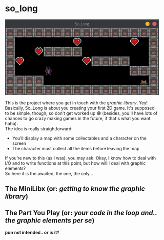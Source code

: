 # so_long  
![so-long-gif](https://github.com/Leticia-Franca/so_long/blob/main/img_files/so_long3.gif)

This is the project where you get in touch with the *graphic library*. Yey!  
Basically, So_Long is about you creating your first 2D game. It's supposed to be simple, though, so don't get worked up 😁 (besides, you'll have lots of chances to go crazy making games in the future, if that's what you want haha).  
The idea is really straightforward:  
- You'll display a map with some collectables and a character on the screen  
- The character must collect all the items before leaving the map  
  
If you're new to this (as I was), you may ask: Okay, I know how to deal with I/O and to write functions at this point, but how will I deal with graphic elements?  
So here it is the awaited, the one, the only...    

## The MiniLibx (or: *getting to know the graphic library*)  

## The Part You Play (or: *your code in the loop and.. the graphic elements per se*)  
**pun not intended.. or is it?**  

